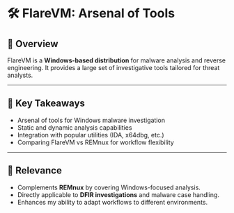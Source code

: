 # 🛠️ FlareVM: Arsenal of Tools  

## 📘 Overview  
FlareVM is a **Windows-based distribution** for malware analysis and reverse engineering. It provides a large set of investigative tools tailored for threat analysts.  

---

## 🔑 Key Takeaways  
- Arsenal of tools for Windows malware investigation  
- Static and dynamic analysis capabilities  
- Integration with popular utilities (IDA, x64dbg, etc.)  
- Comparing FlareVM vs REMnux for workflow flexibility  

---

## 🧭 Relevance  
- Complements **REMnux** by covering Windows-focused analysis.  
- Directly applicable to **DFIR investigations** and malware case handling.  
- Enhances my ability to adapt workflows to different environments.  
